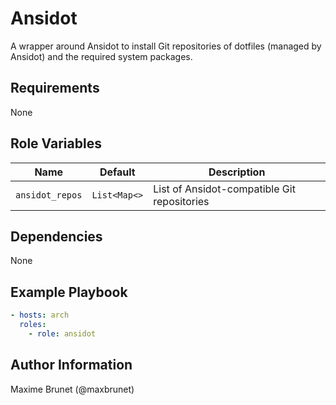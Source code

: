 # Ansidot

A wrapper around Ansidot to install Git repositories of dotfiles (managed by Ansidot) and the required system packages.

## Requirements

None

## Role Variables

| Name                  | Default      | Description                                 |
| --------------------- | ------------ | ------------------------------------------- |
| `ansidot_repos`       | `List<Map<>` | List of Ansidot-compatible Git repositories |

## Dependencies

None

## Example Playbook

```yaml
- hosts: arch
  roles:
    - role: ansidot
```

## Author Information

Maxime Brunet (@maxbrunet)
